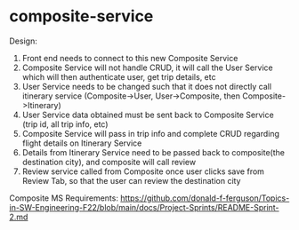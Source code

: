 # composite-service

Design:
1. Front end needs to connect to this new Composite Service
2. Composite Service will not handle CRUD, it will call the User Service which will then authenticate user, get trip details, etc
3. User Service needs to be changed such that it does not directly call itinerary service (Composite->User, User->Composite, then Composite->Itinerary)
4. User Service data obtained must be sent back to Composite Service (trip id, all trip info, etc) 
5. Composite Service will pass in trip info and complete CRUD regarding flight details on Itinerary Service
6. Details from Itinerary Service need to be passed back to composite(the destination city), and composite will call review
7. Review service called from Composite once user clicks save from Review Tab, so that the user can review the destination city

Composite MS Requirements:
https://github.com/donald-f-ferguson/Topics-in-SW-Engineering-F22/blob/main/docs/Project-Sprints/README-Sprint-2.md 
